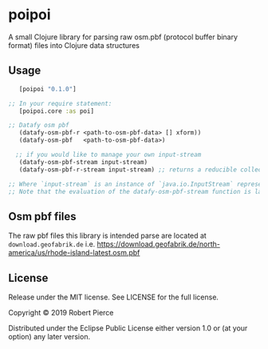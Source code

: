 # poipoi

A small Clojure library for parsing raw osm.pbf (protocol buffer binary format) files into Clojure data structures

## Usage

```clojure
   [poipoi "0.1.0"]

;; In your require statement:
   [poipoi.core :as poi]

;; Datafy osm pbf
   (datafy-osm-pbf-r <path-to-osm-pbf-data> [] xform))
   (datafy-osm-pbf   <path-to-osm-pbf-data>)

  ;; if you would like to manage your own input-stream
   (datafy-osm-pbf-stream input-stream)
   (datafy-osm-pbf-r-stream input-stream) ;; returns a reducible collection

;; Where `input-stream` is an instance of `java.io.InputStream` representing the osm.pbf file. 
;; Note that the evaluation of the datafy-osm-pbf-stream function is lazy.
```
## Osm pbf files
The raw pbf files this library is intended parse are located at
`download.geofabrik.de` i.e. https://download.geofabrik.de/north-america/us/rhode-island-latest.osm.pbf

## License
Release under the MIT license. See LICENSE for the full license.

Copyright © 2019 Robert Pierce

Distributed under the Eclipse Public License either version 1.0 or (at
your option) any later version.
